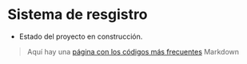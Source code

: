 <h1>Sistema de resgistro</h1>

- Estado del proyecto en construcción.

> Aquí hay una [página con los códigos más frecuentes](https://en.support.wordprss.com/markdown-quick-reference/) Markdown
